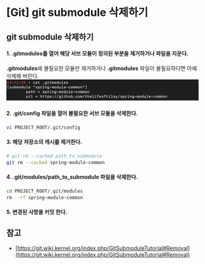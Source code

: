 # [Git] git submodule 삭제하기



## git submodule 삭제하기

#### 1. .gitmodules를 열어 해당 서브 모듈이 정의된 부분을 제거하거나 파일을 지운다.
**.gitmodules**에 불필요한 모듈만 제거하거나 **.gitmodules** 파일이 불필요하다면 아예 삭제해 버린다. 
![images](/posts/images/git/gitsubmodule.png)

#### 2. .git/config 파일을 열어 불필요한 서브 모듈을 삭제한다.
```bash
vi PROJECT_ROOT/.git/config
```
#### 3. 해당 저장소의 캐시를 제거한다.
```bash
# git rm --cached path_to_submodule
git rm --cached spring-module-common
```

#### 4. .git/modules/path_to_submodule 파일을 삭제한다.
```bash
cd PROJECT_ROOT/.git/modules
rm --rf spring-module-common
```
#### 5. 변경된 사항을 커밋 한다.

## 참고
* [https://git.wiki.kernel.org/index.php/GitSubmoduleTutorial#Removal](https://git.wiki.kernel.org/index.php/GitSubmoduleTutorial#Removal)

